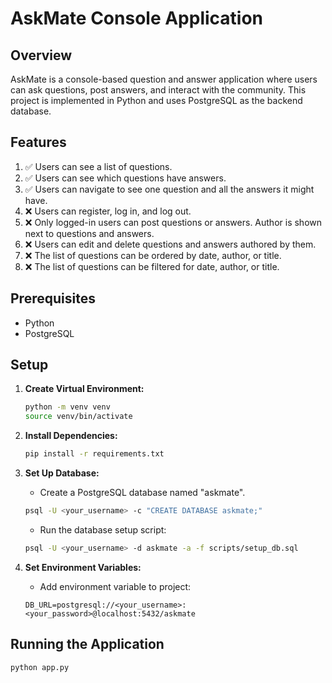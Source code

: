 # AskMate Console Application

## Overview

AskMate is a console-based question and answer application where users can ask questions, post answers, and interact with the community. This project is implemented in Python and uses PostgreSQL as the backend database.

## Features

1. ✅ Users can see a list of questions.
2. ✅ Users can see which questions have answers.
3. ✅ Users can navigate to see one question and all the answers it might have.
4. ❌ Users can register, log in, and log out.
5. ❌ Only logged-in users can post questions or answers. Author is shown next to questions and answers. 
6. ❌ Users can edit and delete questions and answers authored by them. 
7. ❌ The list of questions can be ordered by date, author, or title. 
8. ❌ The list of questions can be filtered for date, author, or title.


## Prerequisites

- Python
- PostgreSQL

## Setup

1. **Create Virtual Environment:**

    ```bash
    python -m venv venv
    source venv/bin/activate
    ```

2. **Install Dependencies:**

    ```bash
    pip install -r requirements.txt
    ```

3. **Set Up Database:**

    - Create a PostgreSQL database named "askmate".
    
    ```bash
    psql -U <your_username> -c "CREATE DATABASE askmate;"
    ```

    - Run the database setup script:

    ```bash
    psql -U <your_username> -d askmate -a -f scripts/setup_db.sql
    ```

4. **Set Environment Variables:**

     - Add environment variable to project:

    ```env
    DB_URL=postgresql://<your_username>:<your_password>@localhost:5432/askmate
    ```

## Running the Application

```bash
python app.py

